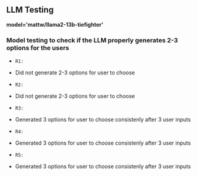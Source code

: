 ## LLM Testing

**model='mattw/llama2-13b-tiefighter'**

### Model testing to check if the LLM properly generates 2-3 options for the users

- `R1:`
- Did not generate 2-3 options for user to choose

- `R2:`
- Did not generate 2-3 options for user to choose

- `R3:`
- Generated 3 options for user to choose consistenly after 3 user inputs

- `R4:`
- Generated 3 options for user to choose consistenly after 3 user inputs

- `R5:`
- Generated 3 options for user to choose consistenly after 3 user inputs
